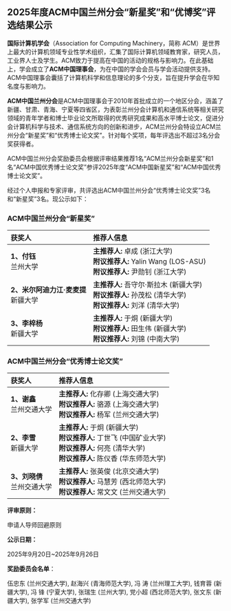 ## 2025年度ACM中国兰州分会“新星奖”和“优博奖”评选结果公示

**国际计算机学会**（Association for Computing Machinery，简称 ACM）是世界上最大的计算机领域专业性学术组织，汇集了国际计算机领域教育家，研究人员，工业界人士及学生。ACM致力于提高在中国的活动的规格与影响力。在此基础上，学会成立了**ACM中国理事会**，为在中国的学会会员与学会活动提供支持。ACM中国理事会囊括了计算机科学和信息理论的多个分支，旨在提升学会在华知名度与影响力。

**ACM中国兰州分会**是ACM中国理事会于2010年首批成立的一个地区分会，涵盖了新疆、甘肃、青海、宁夏等四省区，为表彰兰州分会计算机和通信系统等相关研究领域的青年学者和博士毕业论文所取得的优秀研究成果和高水平博士论文，促进分会计算机科学与技术、通信系统方向的创新和进步，ACM兰州分会特设立ACM兰州分会“新星奖”和“优秀博士论文奖”。针对每个奖项，每年评选出不超过3名分会奖获得者。

ACM中国兰州分会奖励委员会根据评审结果推荐1名“ACM兰州分会新星奖”和1名“ACM中国优秀博士论文奖”参评2025年度“ACM中国新星奖”和“ACM中国优秀博士论文奖”。

经过个人申报和专家评审，共评选出ACM中国兰州分会“优秀博士论文奖”3名和“新星奖”3名。现公示如下：

### ACM中国兰州分会“新星奖”

| 获奖人 | 推荐人信息 |
| :--- | :--- |
| **1、付钰**<br>兰州大学 | **主推荐人:** 卓成 (浙江大学)<br>**附议推荐人:** Yalin Wang (LOS-ASU)<br>**附议推荐人:** 尹勋钊 (浙江大学) |
| **2、米尔阿迪力江·麦麦提**<br>新疆大学 | **主推荐人:** 吾守尔·斯拉木 (新疆大学)<br>**附议推荐人:** 孙茂松 (清华大学)<br>**附议推荐人:** 刘洋 (清华大学) |
| **3、李梓杨**<br>新疆大学 | **主推荐人:** 于烔 (新疆大学)<br>**附议推荐人:** 田生伟 (新疆大学)<br>**附议推荐人:** 刘锦 (中南大学) |

### ACM中国兰州分会“优秀博士论文奖”

| 获奖人 | 推荐人信息 |
| :--- | :--- |
| **1、谢鑫**<br>兰州交通大学 | **主推荐人:** 化存卿 (上海交通大学)<br>**附议推荐人:** 骆源 (上海交通大学)<br>**附议推荐人:** 杨军 (兰州交通大学) |
| **2、李雪**<br>新疆大学 | **主推荐人:** 于炯 (新疆大学)<br>**附议推荐人:** 丁世飞 (中国矿业大学)<br>**附议推荐人:** 何亮 (清华大学)<br>**附议推荐人:** 陈仪香 (华东师范大学) |
| **3、刘晓倩**<br>兰州交通大学 | **主推荐人:** 张英俊 (北京交通大学)<br>**附议推荐人:** 马慧芳 (西北师范大学)<br>**附议推荐人:** 常文文 (兰州交通大学) |

**评审原则：**

申请人导师回避原则

**公示日期：**

2025年9月20日~2025年9月26日

**奖励委员会名单**：

伍忠东 (兰州交通大学), 赵海兴 (青海师范大学), 冯 涛 (兰州理工大学), 钱育蓉 (新疆大学), 冯 锋 (宁夏大学), 张瑞生 (兰州大学), 党小超 (西北师范大学), 张文东 (新疆大学), 张学军 (兰州交通大学)



